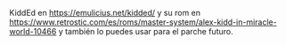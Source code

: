KiddEd en https://emulicius.net/kidded/
y su rom en https://www.retrostic.com/es/roms/master-system/alex-kidd-in-miracle-world-10466
y también lo puedes usar para el parche futuro.
